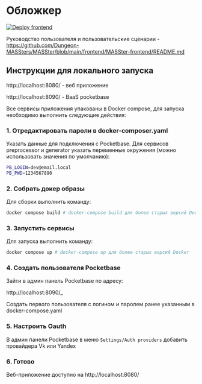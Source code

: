 # Обложкер

[![Deploy frontend](https://github.com/Dungeon-MASSters/MASSter/actions/workflows/deploy-frontend.yml/badge.svg)](https://github.com/Dungeon-MASSters/MASSter/actions/workflows/deploy-frontend.yml)

Руководство пользователя и пользовательские сценарии - https://github.com/Dungeon-MASSters/MASSter/blob/main/frontend/MASSter-frontend/README.md

## Инструкции для локального запуска

http://localhost:8080/ - веб приложение

http://localhost:8090/ - BaaS pocketbase

Все сервисы приложения упакованы в Docker compose, для запуска необходимо
выполнить следующие действия:

### 1. Отредактировать пароли в docker-composer.yaml

Указать данные для подключения с Pocketbase. Для сервисов preprocessor и
generator указать переменные окружения (можно использовать значения по
умолчанию):

```bash
PB_LOGIN=dev@email.local
PB_PWD=1234567890
```

### 2. Собрать докер образы

Для сборки выполнить команду:

```bash
docker compose build # docker-compose build для более старых версий Docker
```

### 3. Запустить сервисы

Для запуска выполнить команду:

```bash
docker compose up # docker-compose up для более старых версий Docker
```

### 4. Создать пользователя Pocketbase

Зайти в админ панель Pocketbase по адресу:

http://localhost:8090/_

Создать первого пользователя с логином и паролем ранее указанным в
docker-compose.yaml

### 5. Настроить Oauth

В админ панели Pocketbase в меню `Settings/Auth providers` добавить провайдера
Vk или Yandex

### 6. Готово

Веб-приложение доступно на http://localhost:8080/

